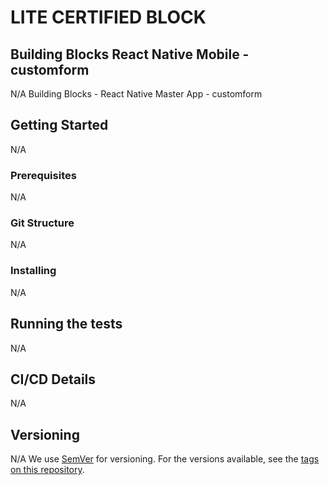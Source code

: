 # LITE CERTIFIED BLOCK
## Building Blocks React Native Mobile -  customform
N/A
Building Blocks - React Native Master App - customform

## Getting Started
N/A
### Prerequisites
N/A
### Git Structure
N/A
### Installing
N/A
## Running the tests
N/A
## CI/CD Details
N/A
## Versioning
N/A
We use [SemVer](http://semver.org/) for versioning. For the versions available, see the [tags on this repository](https://github.com/your/project/tags).